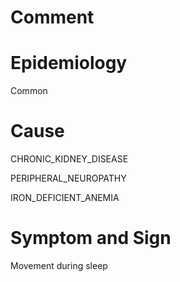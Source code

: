 # Comment

# Epidemiology

Common

# Cause

CHRONIC_KIDNEY_DISEASE

PERIPHERAL_NEUROPATHY

IRON_DEFICIENT_ANEMIA

# Symptom and Sign

Movement during sleep


